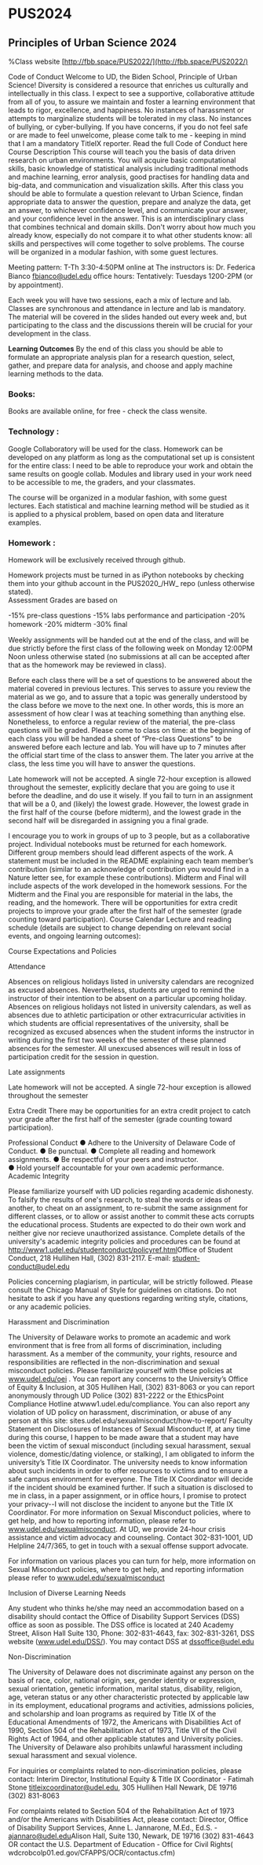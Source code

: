 # PUS2024

## Principles of Urban Science 2024


%Class website [http://fbb.space/PUS2022/](http://fbb.space/PUS2022/)

Code of Conduct
Welcome to UD, the Biden School, Principle of Urban Science! Diversity is considered a resource that enriches us culturally and intellectually in this class.
I expect to see a supportive, collaborative attitude from all of you, to assure we maintain and foster a learning environment that leads to rigor, excellence, and happiness. No instances of harassment or attempts to marginalize students will be tolerated in my class. No instances of bullying, or cyber-bullying. If you have concerns, if you do not feel safe or are made to feel unwelcome, please come talk to me - keeping in mind that I am a mandatory TitleIX reporter. Read the full Code of Conduct here 
Course Description 
This course will teach you the basis of data driven research on urban environments. 
You will acquire basic computational skills, basic knowledge of statistical analysis including traditional methods and machine learning, error analysis, good practises for handling data and big-data, and communication and visualization skills. After this class you should be able to formulate a question relevant to Urban Science, findan appropriate data to answer the question, prepare and analyze the data, get an answer, to whichever confidence level, and communicate your answer, and your confidence level in the answer. 
This is an interdisciplinary class that combines technical and domain skills. Don't worry about how much you already know, especially do not compare it to what other students know: all skills and perspectives will come together to solve problems. 
The course will be organized in a modular fashion, with some guest lectures. 
	

Meeting pattern: T-Th 3:30-4:50PM online at 
The instructors is: Dr. Federica Bianco fbianco@udel.edu 
oﬃce hours: Tentatively: Tuesdays 1200-2PM (or by appointment).




Each week you will have two sessions, each a mix of  lecture and lab. Classes are synchronous and attendance in lecture and lab is mandatory. The material will be covered in the slides handed out every week and, but participating to the class and the discussions therein will be crucial for your development in the class.		

**Learning Outcomes**
By the end of this class you should be able to formulate an appropriate analysis plan for a research question, select, gather, and prepare data for analysis, and choose and apply machine learning methods to the data.				

### Books: 

Books are available online, for free - check the class wensite.

### Technology :

Google Collaboratory will be used for the class. Homework can be developed on any platform as long as the computational set up is consistent for the entire class: I need to be able to reproduce your work and obtain the same results on google collab. Modules and library used in your work need to be accessible to me, the graders, and your classmates.

The course will be organized in a modular fashion, with some guest lectures. Each statistical and machine learning method will be studied as it is applied to a physical problem, based on open data and literature examples.

### Homework : 

Homework will be exclusively received through github.

Homework projects must be turned in as iPython notebooks by checking them into your github account in the PUS2020_<fistinitialLastname>/HW<hwnumber>_<fistinitialLastname> repo (unless otherwise stated).			
Assessment 
Grades are based on 

-15%  pre-class questions
-15%  labs performance and participation 
-20% homework 
-20% midterm 
-30% ﬁnal 

Weekly assignments will be handed out at the end of the class, and will be due strictly before the first class of the following week on Monday 12:00PM Noon unless otherwise stated (no submissions at all can be accepted after that as the homework may be reviewed in class). 

Before each class there will be a set of questions to be answered about the material covered in previous lectures. This serves to assure you review the material as we go, and to assure that a topic was generally understood by the class before we move to the next one. In other words, this is more an assessment of how clear I was at teaching something than anything else. Nonetheless, to enforce a regular review of the material, the pre-class questions will be graded. Please come to class on time: at the beginning of each class you will be handed a sheet of “Pre-class Questions” to be answered before each lecture and lab. You will have up to 7 minutes after the official start time of the class to answer them.  The later you arrive at the class, the less time you will have to answer the questions. 

Late homework will not be accepted. A single 72-hour exception is allowed throughout the semester, explicitly declare that you are going to use it before the deadline, and do use it wisely. If you fail to turn in an assignment that will be a 0, and (likely) the lowest grade. However, the lowest grade in the first half of the course (before midterm), and the lowest grade in the second half will be disregarded in assigning you a final grade.

I encourage you to work in groups of up to 3 people, but as a collaborative project. Individual notebooks must be returned for each homework. Different group members should lead different aspects of the work.  A statement must be included in the README explaining each team member’s contribution (similar to an acknowledge of contribution you would find in a Nature letter see, for example these contributions). Midterm and Final will include aspects of the work developed in the homework sessions. 
For the Midterm and the Final you are responsible for material in the labs, the reading, and the homework. 
There will be opportunities for extra credit projects to improve your grade after the first half of the semester (grade counting toward participation).
Course Calendar 
Lecture and reading schedule (details are subject to change depending on relevant social events, and ongoing learning outcomes):




		 	 	 		
Course Expectations and Policies
						
Attendance
						
Absences on religious holidays listed in university calendars are recognized as excused absences. Nevertheless, students are urged to remind the instructor of their intention to be absent on a particular upcoming holiday. Absences on religious holidays not listed in university calendars, as well as absences due to athletic participation or other extracurricular activities in which students are official representatives of the university, shall be recognized as excused absences when the student informs the instructor in writing during the first two weeks of the semester of these planned absences for the semester. All unexcused absences will result in loss of participation credit for the session in question.
						
Late assignments
						
Late homework will not be accepted. A single 72-hour exception is allowed throughout the semester
						
Extra Credit
There may be opportunities for an extra credit project to catch your grade after the first half of the semester (grade counting toward participation).
			



Professional Conduct
●  Adhere to the ​University of Delaware Code of Conduct​.
●  Be punctual.
●  Complete all reading and homework assignments.
●  Be respectful of your peers and instructor.			 			
●  Hold yourself accountable for your own academic performance.
Academic Integrity
 								
Please familiarize yourself with UD policies regarding academic dishonesty. To falsify the results of one's research, to steal the words or ideas of another, to cheat on an assignment, to re-submit the same assignment for different classes, or to allow or assist another to commit these acts corrupts the educational process. Students are expected to do their own work and neither give nor recieve unauthorized assistance. Complete details of the university's academic integrity policies and procedures can be found at http://www1.udel.edu/studentconduct/policyref.html​ ​Office of Student Conduct, 218 Hullihen Hall, (302) 831-2117. E-mail: ​student-conduct@udel.edu
 						
Policies concerning plagiarism, in particular, will be strictly followed. Please consult the Chicago Manual of Style for guidelines on citations. Do not hesitate to ask if you have any questions regarding writing style, citations, or any academic policies.
					
Harassment and Discrimination
 								
The University of Delaware works to promote an academic and work environment that is free from all forms of discrimination, including harassment. As a member of the community, your rights, resource and responsibilities are reflected in the non-discrimination and sexual misconduct policies. Please familiarize yourself with these policies at ​www.udel.edu/oei​ . You can report any concerns to the University’s Office of Equity & Inclusion, at 305 Hullihen Hall, (302) 831-8063 or you can report anonymously through UD Police (302) 831-2222 or the EthicsPoint Compliance Hotline at ​www1.udel.edu/compliance​.​ You can also report any violation of UD policy on harassment, discrimination, or abuse of any person at this site: sites.udel.edu/sexualmisconduct/how-to-report/
Faculty Statement on Disclosures of Instances of Sexual Misconduct
If, at any time during this course, I happen to be made aware that a student may have been the victim of sexual misconduct (including sexual harassment, sexual violence, domestic/dating violence, or stalking), I am obligated to inform the university’s Title IX Coordinator. The university needs to know information about such incidents in order to offer resources to victims and to ensure a safe campus environment for everyone. The Title IX Coordinator will decide if the incident should be examined further. If such a situation is disclosed to me in class, in a paper assignment, or in office hours, I promise to protect your privacy--I will not disclose the incident to anyone but the Title IX Coordinator. For more information on Sexual Misconduct policies, where to get help, and how to reporting information, please refer to ​www.udel.edu/sexualmisconduct​. At UD, we provide 24-hour crisis assistance and victim advocacy and counseling. Contact 302-831-1001, UD Helpline 24/7/365, to get in touch with a sexual offense support advocate.
						
For information on various places you can turn for help, more information on Sexual Misconduct policies, where to get help, and reporting information please refer to ​www.udel.edu/sexualmisconduct

Inclusion of Diverse Learning Needs
						
Any student who thinks he/she may need an accommodation based on a disability should contact the Office of Disability Support Services (DSS) office as soon as possible. The DSS office is located at 240 Academy Street, Alison Hall Suite 130, Phone: 302-831-4643, fax: 302-831-3261, DSS website (​www.udel.edu/DSS/​). You may contact DSS at ​dssoffice@udel.edu
						
Non-Discrimination
						
The University of Delaware does not discriminate against any person on the basis of race, color, national origin, sex, gender identity or expression, sexual orientation, genetic information, marital status, disability, religion, age, veteran status or any other characteristic protected by applicable law in its employment, educational programs and activities, admissions policies, and scholarship and loan programs as required by Title IX of the Educational Amendments of 1972, the Americans with Disabilities Act of 1990, Section 504 of the Rehabilitation Act of 1973, Title VII of the Civil Rights Act of 1964, and other applicable statutes and University policies. The University of Delaware also prohibits unlawful harassment including sexual harassment and sexual violence.
						
For inquiries or complaints related to non-discrimination policies, please contact:
Interim Director, Institutional Equity & Title IX Coordinator - Fatimah Stone ​titleixcoordinator@udel.edu​, 305 Hullihen Hall Newark, DE 19716 (302) 831-8063
						
For complaints related to Section 504 of the Rehabilitation Act of 1973 and/or the Americans with Disabilities Act, please contact: Director, Office of Disability Support Services, Anne L. Jannarone, M.Ed., Ed.S. - ajannaro@udel.edu​ Alison Hall, Suite 130, Newark, DE 19716 (302) 831-4643 OR contact the U.S. Department of Education - Office for Civil Rights ​(​wdcrobcolp01.ed.gov/CFAPPS/OCR/contactus.cfm​)
